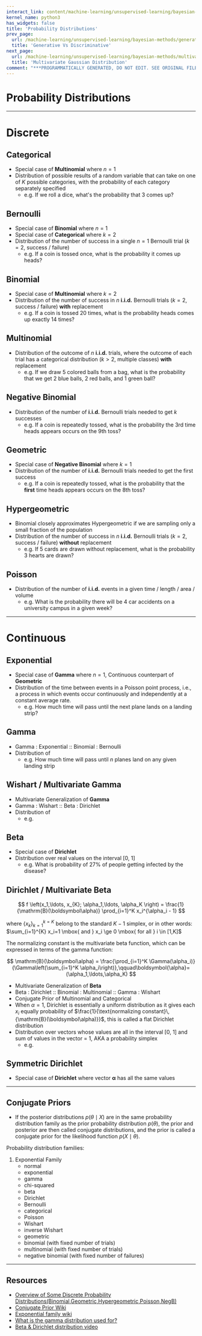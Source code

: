```yaml
---
interact_link: content/machine-learning/unsupervised-learning/bayesian-methods/distributions.ipynb
kernel_name: python3
has_widgets: false
title: 'Probability Distributions'
prev_page:
  url: /machine-learning/unsupervised-learning/bayesian-methods/generative-vs-discriminative
  title: 'Generative Vs Discriminative'
next_page:
  url: /machine-learning/unsupervised-learning/bayesian-methods/multivariate-gaussian
  title: 'Multivariate Gaussian Distribution'
comment: "***PROGRAMMATICALLY GENERATED, DO NOT EDIT. SEE ORIGINAL FILES IN /content***"
---
```



# Probability Distributions



---
# Discrete



## Categorical

- Special case of **Multinomial** where $n=1$
- Distribution of possible results of a random variable that can take on one of $K$ possible categories, with the probability of each category separately specified
    - e.g. If we roll a dice, what's the probability that 3 comes up?



## Bernoulli

- Special case of **Binomial** where $n=1$
- Special case of **Categorical** where $k=2$
- Distribution of the number of success in a single $n=1$ Bernoulli trial ($k=2$, success / failure)
    - e.g. If a coin is tossed once, what is the probability it comes up heads?



## Binomial

- Special case of **Multinomial** where $k=2$
- Distribution of the number of success in $n$ **i.i.d.** Bernoulli trials ($k=2$, success / failure) **with** replacement
    - e.g. If a coin is tossed 20 times, what is the probability heads comes up exactly 14 times?



## Multinomial

- Distribution of the outcome of $n$ **i.i.d.** trials, where the outcome of each trial has a categorical distribution ($k>2$, multiple classes) **with** replacement
    - e.g. If we draw 5 colored balls from a bag, what is the probability that we get 2 blue balls, 2 red balls, and 1 green ball?



## Negative Binomial

- Distribution of the number of **i.i.d.** Bernoulli trials needed to get $k$ successes
    - e.g. If a coin is repeatedly tossed, what is the probability the 3rd time heads appears occurs on the 9th toss?



## Geometric

- Special case of **Negative Binomial** where $k=1$
- Distribution of the number of **i.i.d.** Bernoulli trials needed to get the first success
    - e.g. If a coin is repeatedly tossed, what is the probability that the **first** time heads appears occurs on the 8th toss?



## Hypergeometric

- Binomial closely approximates Hypergeometric if we are sampling only a small fraction of the population
- Distribution of the number of success in $n$ **i.i.d.** Bernoulli trials ($k=2$, success / failure) **without** replacement
    - e.g. If 5 cards are drawn without replacement, what is the probability 3 hearts are drawn?



## Poisson

- Distribution of the number of **i.i.d.** events in a given time / length / area / volume
    - e.g. What is the probability there will be 4 car accidents on a university campus in a given week?



---
# Continuous



## Exponential

- Special case of **Gamma** where $n=1$, Continuous counterpart of **Geometric**
- Distribution of the time between events in a Poisson point process, i.e., a process in which events occur continuously and independently at a constant average rate.
    - e.g. How much time will pass until the next plane lands on a landing strip?



## Gamma

- Gamma : Exponential :: Binomial : Bernoulli
- Distribution of 
    - e.g. How much time will pass until $n$ planes land on any given landing strip



## Wishart / Multivariate Gamma

- Multivariate Generalization of **Gamma**
- Gamma : Wishart :: Beta : Dirichlet
- Distribution of 
    - e.g. 



## Beta

- Special case of **Dirichlet**
- Distribution over real values on the interval [0, 1]
    - e.g. What is probability of 27% of people getting infected by the disease?



## Dirichlet / Multivariate Beta

$$
f \left(x_1,\ldots, x_{K}; \alpha_1,\ldots, \alpha_K \right) = \frac{1}{\mathrm{B}(\boldsymbol\alpha)} \prod_{i=1}^K x_i^{\alpha_i - 1}
$$

where $\{x_k\}_{k=1}^{k=K}$ belong to the standard $K-1$ simplex, or in other words: $\sum_{i=1}^{K} x_i=1 \mbox{ and } x_i \ge 0 \mbox{ for all } i \in [1,K]$

The normalizing constant is the multivariate beta function, which can be expressed in terms of the gamma function:

$$
\mathrm{B}(\boldsymbol\alpha) = \frac{\prod_{i=1}^K \Gamma(\alpha_i)}{\Gamma\left(\sum_{i=1}^K \alpha_i\right)},\qquad\boldsymbol{\alpha}=(\alpha_1,\ldots,\alpha_K)
$$

- Multivariate Generalization of **Beta**
- Beta : Dirichlet :: Binomial : Multinomial :: Gamma : Wishart
- Conjugate Prior of Multinomial and Categorical
- When $\alpha=1$, Dirichlet is essentially a uniform distribution as it gives each $x_i$ equally probability of $\frac{1}{\text{normalizing constant}\,{\mathrm{B}(\boldsymbol\alpha)}}$, this is called a flat Dirichlet distribution
- Distribution over vectors whose values are all in the interval [0, 1] and sum of values in the vector = 1, AKA a probability simplex
    - e.g. 



## Symmetric Dirichlet

- Special case of **Dirichlet** where vector $\mathbf{\alpha}$ has all the same values



---
## Conjugate Priors

- If the posterior distributions $p(\theta \mid X)$ are in the same probability distribution family as the prior probability distribution $p(\theta)$, the prior and posterior are then called conjugate distributions, and the prior is called a conjugate prior for the likelihood function $p(X \mid \theta)$.

Probability distribution families:
1. Exponential Family
    - normal
    - exponential
    - gamma
    - chi-squared
    - beta
    - Dirichlet
    - Bernoulli
    - categorical
    - Poisson
    - Wishart
    - inverse Wishart
    - geometric
    - binomial (with fixed number of trials)
    - multinomial (with fixed number of trials)
    - negative binomial (with fixed number of failures)



---
## Resources
- [Overview of Some Discrete Probability Distributions(Binomial,Geometric,Hypergeometric,Poisson,NegB)](https://www.youtube.com/watch?v=UrOXRvG9oYE)
- [Conjugate Prior Wiki](https://en.wikipedia.org/wiki/Conjugate_prior)
- [Exponential family wiki](https://en.wikipedia.org/wiki/Exponential_family)
- [What is the gamma distribution used for?](https://www.quora.com/What-is-gamma-distribution-used-for)
- [Beta & Dirichlet distribution video](https://www.youtube.com/watch?v=CEVELIz4WXM)

